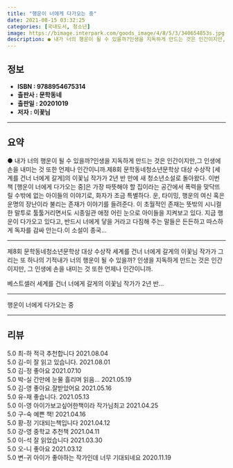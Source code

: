 ```yaml
---
title: "행운이 너에게 다가오는 중"
date: 2021-08-15 03:32:25
categories: [국내도서, 청소년]
image: https://bimage.interpark.com/goods_image/4/8/5/3/340654853s.jpg
description: ● 내가 너의 행운이 될 수 있을까?인생을 지독하게 만드는 것은 인간이지만,그 인생에 손을 내미는 것 또한 언제나 인간이니까.제8회 문학동네청소년문학상 대상 수상작 [세계를 건너 너에게 갈게]의 이꽃님 작가가 2년 반 만에 새 청소년소설로 돌아왔다. 이번 책 [행운이 너에게 다가오는
---
```


## **정보**

- **ISBN : 9788954675314**
- **출판사 : 문학동네**
- **출판일 : 20201019**
- **저자 : 이꽃님**

------



## **요약**

●  내가 너의 행운이 될 수 있을까?인생을 지독하게 만드는 것은 인간이지만,그 인생에 손을 내미는 것 또한 언제나 인간이니까.제8회 문학동네청소년문학상 대상 수상작 [세계를 건너 너에게 갈게]의 이꽃님 작가가 2년 반 만에 새 청소년소설로 돌아왔다. 이번 책 [행운이 너에게 다가오는 중]은 가장 따뜻해야 할 집이라는 공간에서 폭력을 맞닥뜨릴 수밖에 없는 아이들의 이야기로, 화자가 조금 특별하다. 운, 타이밍, 행운의 여신 혹은 운명의 장난이라 불리는 존재가 이야기를 들려준다. 이 초월적인 존재는 뜻밖의 시니컬한 말투로 툴툴거리면서도 시종일관 애정 어린 눈으로 아이들을 지켜보고 있다. 지금 행운이 다가오고 있다고, 반드시 너에게 닿을 거라고 다짐해 주는 말들은 든든하고 따스하게 독자를 감싸 안는다.이 소설이 종국...

------

제8회 문학동네청소년문학상 대상 수상작 세계를 건너 너에게 갈게의 이꽃님 작가가 그리는 또 하나의 기적내가 너의 행운이 될 수 있을까?
인생을 지독하게 만드는 것은 인간이지만, 
그 인생에 손을 내미는 것 또한 언제나 인간이니까. 

베스트셀러 세계를 건너 너에게 갈게의 이꽃님 작가가 2년 반... 

------


행운이 너에게 다가오는 중 

------


## **리뷰** 

5.0 최-하 적극 추천합니다  2021.08.04 <br/>5.0 김-미 잘 읽고 있습니다. 2021.08.01 <br/>5.0 김-정 좋아요 2021.07.10 <br/>5.0 박-실 간만에 눈물 흘리며 읽음... 2021.05.19 <br/>5.0 김-영 좋아요.잘받았어요  2021.05.16 <br/>5.0 유-재 좋습니다. 2021.05.13 <br/>5.0 이-영 아이가보고싶어한책이라
작가님최고 2021.04.25 <br/>5.0 구-숙 예쁜 책! 2021.04.16 <br/>5.0 황-정 기대되는책입니다 2021.04.12 <br/>5.0 강-영 중학교 추천책 2021.04.11 <br/>5.0 이-석 잘 읽었습니다  2021.03.30 <br/>5.0 오-니 좋아요 2021.03.12 <br/>5.0 변-귀 아이가 좋아하는 작가인데 너무 기대되네요 2020.11.19 <br/>